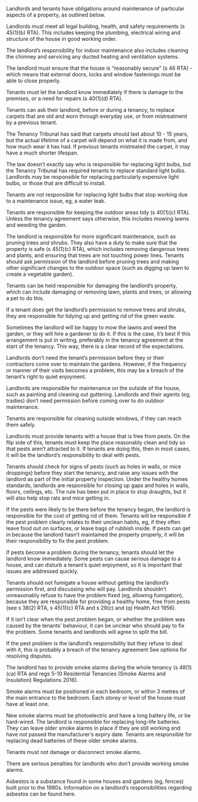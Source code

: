 

Landlords and tenants have obligations around maintenance of particular aspects of a property, as outlined below.

Landlords must meet all legal building, health, and safety requirements (s 45(1)(b) RTA). This includes keeping the plumbing, electrical wiring and structure of the house in good working order.

The landlord’s responsibility for indoor maintenance also includes cleaning the chimney and servicing any ducted heating and ventilation systems.

The landlord must ensure that the house is “reasonably secure” (s 46 RTA) - which means that external doors, locks and window fastenings must be able to close properly.

Tenants must let the landlord know immediately if there is damage to the premises, or a need for repairs (s 40(1)(d) RTA).

Tenants can ask their landlord, before or during a tenancy, to replace carpets that are old and worn through everyday use, or from mistreatment by a previous tenant.

The Tenancy Tribunal has said that carpets should last about 10 - 15 years, but the actual lifetime of a carpet will depend on what it is made from, and how much wear it has had. If previous tenants mistreated the carpet, it may have a much shorter lifespan.

The law doesn’t exactly say who is responsible for replacing light bulbs, but the Tenancy Tribunal has required tenants to replace standard light bulbs. Landlords may be responsible for replacing particularly expensive light bulbs, or those that are difficult to install.

Tenants are not responsible for replacing light bulbs that stop working due to a maintenance issue, eg, a water leak.

Tenants are responsible for keeping the outdoor areas tidy (s 40(1)(c) RTA). Unless the tenancy agreement says otherwise, this includes mowing lawns and weeding the garden.

The landlord is responsible for more significant maintenance, such as pruning trees and shrubs. They also have a duty to make sure that the property is safe (s 45(1)(c) RTA), which includes removing dangerous trees and plants, and ensuring that trees are not touching power lines.
Tenants should ask permission of the landlord before pruning trees and making other significant changes to the outdoor space (such as digging up lawn to create a vegetable garden).

Tenants can be held responsible for damaging the landlord’s property, which can include damaging or removing lawn, plants and trees, or allowing a pet to do this.

If a tenant does get the landlord’s permission to remove trees and shrubs, they are responsible for tidying up and getting rid of the green waste.

Sometimes the landlord will be happy to mow the lawns and weed the garden, or they will hire a gardener to do it. If this is the case, it’s best if this arrangement is put in writing, preferably in the tenancy agreement at the start of the tenancy. This way, there is a clear record of the expectations.

Landlords don’t need the tenant’s permission before they or their contractors come over to maintain the gardens. However, if the frequency or manner of their visits becomes a problem, this may be a breach of the tenant’s right to quiet enjoyment.

Landlords are responsible for maintenance on the outside of the house, such as painting and cleaning out guttering. Landlords and their agents (eg, tradies) don’t need permission before coming over to do outdoor maintenance.

Tenants are responsible for cleaning outside windows, if they can reach them safely.

Landlords must provide tenants with a house that is free from pests. On the flip side of this, tenants must keep the place reasonably clean and tidy so that pests aren’t attracted to it. If tenants are doing this, then in most cases, it will be the landlord’s responsibility to deal with pests.

Tenants should check for signs of pests (such as holes in walls, or mice droppings) before they start the tenancy, and raise any issues with the landlord as part of the initial property inspection. Under the healthy homes standards, landlords are responsible for closing up gaps and holes in walls, floors, ceilings, etc. The rule has been put in place to stop draughts, but it will also help stop rats and mice getting in.

If the pests were likely to be there before the tenancy began, the landlord is responsible for the cost of getting rid of them. Tenants will be responsible if the pest problem clearly relates to their unclean habits, eg, if they often leave food out on surfaces, or leave bags of rubbish inside.
If pests can get in because the landlord hasn’t maintained the property properly, it will be their responsibility to fix the pest problem.

If pests become a problem during the tenancy, tenants should let the landlord know immediately. Some pests can cause serious damage to a house, and can disturb a tenant’s quiet enjoyment, so it is important that issues are addressed quickly.

Tenants should not fumigate a house without getting the landlord’s permission first, and discussing who will pay. Landlords shouldn’t unreasonably refuse to have the problem fixed (eg, allowing fumigation), because they are responsible for providing a healthy home, free from pests (see s 38(2) RTA, s 45(1)(c) RTA and s 29(c) and (q) Health Act 1956).

If it isn’t clear when the pest problem began, or whether the problem was caused by the tenants’ behaviour, it can be unclear who should pay to fix the problem. Some tenants and landlords will agree to split the bill.

If the pest problem is the landlord’s responsibility but they refuse to deal with it, this is probably a breach of the tenancy agreement See options for resolving disputes.

The landlord has to provide smoke alarms during the whole tenancy (s 48(1)(ca) RTA and regs 5-10 Residential Tenancies (Smoke Alarms and Insulation) Regulations 2016).

Smoke alarms must be positioned in each bedroom, or within 3 metres of the main entrance to the bedroom. Each storey or level of the house must have at least one.

New smoke alarms must be photoelectric and have a long battery life, or be hard-wired. The landlord is responsible for replacing long-life batteries. They can leave older smoke alarms in place if they are still working and have not passed the manufacturer’s expiry date. Tenants are responsible for replacing dead batteries of these older smoke alarms.

Tenants must not damage or disconnect smoke alarms.

There are serious penalties for landlords who don’t provide working smoke alarms.

Asbestos is a substance found in some houses and gardens (eg, fences) built prior to the 1980s. Information on a landlord’s responsibilities regarding asbestos can be found here.
